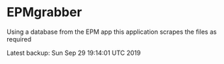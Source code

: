 # EPMgrabber
Using a database from the EPM app this application scrapes the files as required


Latest backup: Sun Sep 29 19:14:01 UTC 2019
